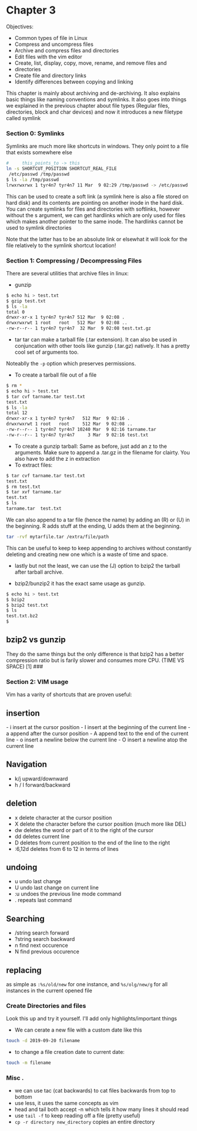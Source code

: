 <h1> Chapter 3 </h1>

Objectives: 
- Common types of file in Linux
- Compress and uncompress files
- Archive and compress files and directories
- Edit files with the vim editor
- Create, list, display, copy, move, rename, and remove files and
- directories
- Create file and directory links
- Identify differences between copying and linking

This chapter is mainly about archiving and de-archiving. It also explains basic
things like naming conventions and symlinks. It also goes into things we
explained in the previous chapter about file types (Regular files, directories,
block and char devices) and now it introduces a new filetype called symlink 

###
<h3> Section 0: Symlinks </h3>

Symlinks are much more like shortcuts in windows. They only point to a file
that exists somewhere else

```bash
#     this_points_to -> this
ln -s SHORTCUT_POSITION SHORTCUT_REAL_FILE
 /etc/passwd /tmp/passwd
$ ls -la /tmp/passwd
lrwxrwxrwx 1 tyr4n7 tyr4n7 11 Mar  9 02:29 /tmp/passwd -> /etc/passwd
```
This can be used to create a soft link (a symlink here is also a file stored on
hard disk) and its contents are pointing on another inode in the hard disk. You
can create symlinks for files and directories with softlinks, however without
the s argument, we can get hardlinks which are only used for files which makes
another pointer to the same inode. The hardlinks cannot be used to symlink
directories

Note that the latter has to be an absolute link or elsewhat it will look for
the file relatively to the symlink shortcut location!



###

<h3> Section 1: Compressing / Decompressing Files </h3>

There are several utilities that archive files in linux: 
- gunzip

```bash
$ echo hi > test.txt
$ gzip test.txt
$ ls -la
total 0
drwxr-xr-x 1 tyr4n7 tyr4n7 512 Mar  9 02:08 .
drwxrwxrwt 1 root   root   512 Mar  9 02:08 ..
-rw-r--r-- 1 tyr4n7 tyr4n7  32 Mar  9 02:08 test.txt.gz
```

- tar
tar can make a tarball file (.tar extension). It can also be used in
conjuncation with other tools like gunzip (.tar.gz) natively. It has a pretty
cool set of arguments too.

Noteablly the `-p` option which preserves permissions.

  - To create a tarball file out of a file


```bash
$ rm *
$ echo hi > test.txt
$ tar cvf tarname.tar test.txt
test.txt
$ ls -la
total 12
drwxr-xr-x 1 tyr4n7 tyr4n7   512 Mar  9 02:16 .
drwxrwxrwt 1 root   root     512 Mar  9 02:08 ..
-rw-r--r-- 1 tyr4n7 tyr4n7 10240 Mar  9 02:16 tarname.tar
-rw-r--r-- 1 tyr4n7 tyr4n7     3 Mar  9 02:16 test.txt
```

  - To create a gunzip tarball: Same as before, just add an z to the arguments.
    Make sure to append a .tar.gz in the filename for clairty. You also have to
    add the z in extraction
  - To extract files:

```bash
$ tar cvf tarname.tar test.txt
test.txt
$ rm test.txt
$ tar xvf tarname.tar
test.txt
$ ls
tarname.tar  test.txt
```

We can also append to a tar file (hence the name) by adding an (R) or (U) in
the beginning. R adds stuff at the ending, U adds them at the beginning.

```bash
tar -rvf mytarfile.tar /extra/file/path
```

This can be useful to keep to keep appending to archives without constantly
deleting and creating new one which is a waste of time and space.

  - lastly but not the least, we can use the (J) option to bzip2 the tarball
    after tarball archive.

- bzip2/bunzip2
it has the exact same usage as gunzip.
```bash
$ echo hi > test.txt
$ bzip2
$ bzip2 test.txt
$ ls
test.txt.bz2
$
```



<h2> bzip2 vs gunzip </h2>
They do the same things but the only difference is that bzip2 has a better
compression ratio but is farily slower and consumes more CPU. (TIME VS SPACE)
[1]
###

<h3> Section 2: VIM usage  </h3>

Vim has a varity of shortcuts that are proven useful:

<h2> insertion </h2>
- i insert at the cursor position
- I insert at the beginning of the current line
- a append after the cursor position
- A append text to the end of the current line
- o insert a newline below the current line
- O insert a newline atop the current line

<h2> Navigation </h2>

- k/j upward/downward
- h / l forward/backward

<h2> deletion </h2>

- x delete character at the cursor position
- X delete the character before the cursor position (much more like DEL)
- dw deletes the word or part of it to the right of the cursor
- dd deletes current line
- D deletes from current position to the end of the line to the right
- :6,12d deletes from 6 to 12 in terms of lines

<h2> undoing </h2>

- u undo last change
- U undo last change on current line
- :u undoes the previous line mode command
- . repeats last command

<h2> Searching </h2>

- /string search forward 
- ?string search backward
- n find next occurence
- N find previous occurence

<h2> replacing </h2>

as simple as `:%s/old/new` for one instance, and `%s/olg/new/g` for all
instances in the current opened file



####

<h3> Create Directories and files </h3>

Look this up and try it yourself. I'll add only highlights/important things

- We can cerate a new file with a custom date like this

```bash
touch -d 2019-09-20 filename
```
- to change a file creation date to current date: 
```bash
touch -m filename
```


<h3> Misc . </h3>

- we can use tac (cat backwards) to cat files backwards from top to bottom
- use less, it uses the same concepts as vim
- head and tail both accept -n which tells it how many lines it should read
- use `tail -f` to keep reading off a file (pretty useful)
- `cp -r directory new_directory` copies an entire directory
